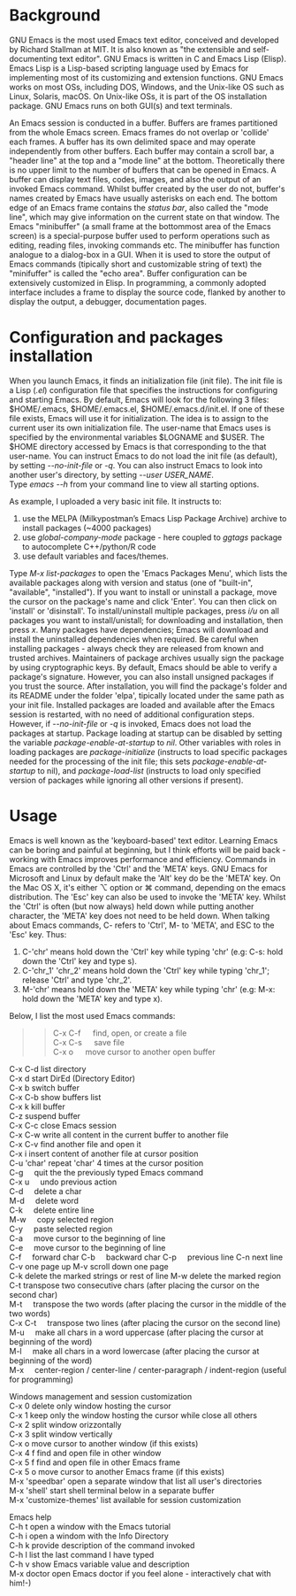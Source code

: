 # Background
GNU Emacs is the most used Emacs text editor, conceived and developed by Richard Stallman at MIT. It is also known as "the extensible and self-documenting text editor". GNU Emacs is written in C and Emacs Lisp (Elisp). Emacs Lisp is a Lisp-based scripting language used by Emacs for implementing most of its customizing and extension functions. GNU Emacs works on most OSs, including DOS, Windows, and the Unix-like OS such as Linux, Solaris, macOS. On Unix-like OSs, it is part of the OS installation package. GNU Emacs runs on both GUI(s) and text terminals.

An Emacs session is conducted in a buffer. Buffers are frames partitioned from the whole Emacs screen. Emacs frames do not overlap or 'collide' each frames. A buffer has its own delimited space and may operate independently from other buffers. Each buffer may contain a scroll bar, a "header line" at the top and a "mode line" at the bottom. Theoretically there is no upper limit to the number of buffers that can be opened in Emacs. A buffer can display text files, codes, images, and also the output of an invoked Emacs command. Whilst buffer created by the user do not, buffer's names created by Emacs have usually asterisks on each end. The bottom edge of an Emacs frame contains the *status bar*, also called the "mode line", which may give information on the current state on that window. The Emacs "minibuffer" (a small frame at the bottommost area of the Emacs screen) is a special-purpose buffer used to perform operations such as editing, reading files, invoking commands etc. The minibuffer has function analogue to a dialog-box in a GUI. When it is used to store the output of Emacs commands (tipically short and customizable string of text) the "minifuffer" is called the "echo area". Buffer configuration can be extensively customized in Elisp. In programming, a commonly adopted interface includes a frame to display the source code, flanked by another to display the output, a debugger, documentation pages.

# Configuration and packages installation
When you launch Emacs, it finds an initialization file (init file). The init file is a Lisp (*.el*) configuration file that specifies the instructions for configuring and starting Emacs. By default, Emacs will look for the following 3 files: $HOME/.emacs, $HOME/.emacs.el, $HOME/.emacs.d/init.el. If one of these file exists, Emacs will use it for initialization. The idea is to assign to the current user its own initialization file. The user-name that Emacs uses is specified by the environmental variables $LOGNAME and $USER. The $HOME directory accessed by Emacs is that corresponding to the that user-name. You can instruct Emacs to do not load the init file (as default), by setting *--no-init-file* or *-q*. You can also instruct Emacs to look into another user's directory, by setting *--user USER_NAME*.  
Type *emacs --h* from your command line to view all starting options.  

As example, I uploaded a very basic init file. It instructs to: 
1) use the MELPA (Milkypostman’s Emacs Lisp Package Archive) archive to install packages (~4000 packages)  
2) use *global-company-mode* package - here coupled to *ggtags* package to autocomplete C++/python/R code  
3) use default variables and faces/themes.  

Type *M-x list-packages* to open the 'Emacs Packages Menu', which lists the available packages along with version and status (one of "built-in", "available", "installed"). If you want to install or uninstall a package, move the cursor on the package's name and click 'Enter'. You can then click on 'install' or 'disinstall'. To install/uninstall multiple packages, press *i/u* on all packages you want to install/unistall; for downloading and installation, then press *x*. Many packages have dependencies; Emacs will download and install the uninstalled dependencies when required. Be careful when installing packages - always check they are released from known and trusted archives. Maintainers of package archives usually sign the package by using cryptographic keys. By default, Emacs should be able to verify a package's signature. However, you can also install unsigned packages if you trust the source. After installation, you will find the package's folder and its README under the folder 'elpa', tipically located under the same path as your init file. Installed packages are loaded and available after the Emacs session is restarted, with no need of additional configuration steps. However, if *--no-init-file* or *-q* is invoked, Emacs does not load the packages at startup. Package loading at startup can be disabled by setting the variable *package-enable-at-startup* to *nil*. Other variables with roles in loading packages are *package-initialize* (instructs to load specific packages needed for the processing of the init file; this sets *package-enable-at-startup* to nil), and *package-load-list* (instructs to load only specified version of packages while ignoring all other versions if present).

# Usage
Emacs is well known as the 'keyboard-based' text editor. Learning Emacs can be boring and painful at beginning, but I think efforts will be paid back - working with Emacs improves performance and efficiency. Commands in Emacs are controlled by the 'Ctrl' and the 'META' keys. GNU Emacs for Microsoft and Linux by default make the 'Alt' key do be the 'META' key. On the Mac OS X, it's either ⌥ option or ⌘ command, depending on the emacs distribution. The 'Esc' key can also be used to invoke the 'META' key. Whilst the 'Ctrl' is often (but now always) held down while putting another character, the 'META' key does not need to be held down. When talking about Emacs commands, C- refers to 'Ctrl', M- to 'META', and ESC to the 'Esc' key. Thus:
  
1) C-'chr' means hold down the 'Ctrl' key while typing 'chr' (e.g: C-s: hold down the 'Ctrl' key and type s).
2) C-'chr_1' 'chr_2' means hold down the 'Ctrl' key while typing 'chr_1'; release 'Ctrl' and type 'chr_2'.
3) M-'chr' means hold down the 'META' key while typing 'chr' (e.g: M-x: hold down the 'META' key and type x).

Below, I list the most used Emacs commands:

>> C-x C-f &emsp; find, open, or create a file  
>> C-x C-s &emsp; save file  
>> C-x o   &emsp; move cursor to another open buffer  


C-x C-d  list directory  
C-x d    start DirEd (Directory Editor)  
C-x b    switch buffer  
C-x C-b  show buffers list  
C-x k    kill buffer  
C-z      suspend buffer  
C-x C-c  close Emacs session  
C-x C-w  write all content in the current buffer to another file  
C-x C-v  find another file and open it  
C-x i    insert content of another file at cursor position  
C-u 'char'  repeat 'char' 4 times at the cursor position  
C-g       &nbsp;&nbsp;&nbsp; quit the the previously typed Emacs command  
C-x u     &nbsp;&nbsp;&nbsp; undo previous action  
C-d       &nbsp;&nbsp;&nbsp; delete a char  
M-d       &nbsp;&nbsp;&nbsp; delete word  
C-k       &nbsp;&nbsp;&nbsp; delete entire line  
M-w       &nbsp;&nbsp;&nbsp; copy selected region  
C-y       &nbsp;&nbsp;&nbsp; paste selected region  
C-a       &nbsp;&nbsp;&nbsp; move cursor to the beginning of line  
C-e       &nbsp;&nbsp;&nbsp; move cursor to the beginning of line  
C-f       &nbsp;&nbsp;&nbsp; forward char
C-b       &nbsp;&nbsp;&nbsp; backward char
C-p       &nbsp;&nbsp;&nbsp; previous line
C-n       next line
C-v       one page up
M-v       scroll down one page  
C-k       delete the marked strings or rest of line
M-w       delete the marked region
C-t       transpose two consecutive chars (after placing the cursor on the second char)  
M-t       &nbsp;&nbsp;&nbsp; transpose the two words (after placing the cursor in the middle of the two words)  
C-x C-t   &nbsp;&nbsp;&nbsp; transpose two lines (after placing the cursor on the second line)  
M-u       &nbsp;&nbsp;&nbsp; make all chars in a word uppercase (after placing the cursor at beginning of the word)  
M-l       &nbsp;&nbsp;&nbsp; make all chars in a word lowercase (after placing the cursor at beginning of the word)  
M-x       &nbsp;&nbsp;&nbsp; center-region / center-line / center-paragraph / indent-region (useful for programming)   
  
Windows management and session customization  
C-x 0       delete only window hosting the cursor  
C-x 1       keep only the window hosting the cursor while close all others  
C-x 2       split window orizzontally  
C-x 3       split window vertically  
C-x o       move cursor to another window (if this exists)  
C-x 4 f     find and open file in other window  
C-x 5 f     find and open file in other Emacs frame  
C-x 5 o     move cursor to another Emacs frame (if this exists)  
M-x 'speedbar'           open a separate window that list all user's directories  
M-x 'shell'              start shell terminal below in a separate buffer  
M-x 'customize-themes'   list available for session customization  
    
Emacs help  
C-h t       open a window with the Emacs tutorial  
C-h i       open a windom with the Info Directory  
C-h k       provide description of the command invoked  
C-h l       list the last command I have typed  
C-h v       show Emacs variable value and description  
M-x doctor  open Emacs doctor if you feel alone - interactively chat with him!-)  


